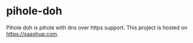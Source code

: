 # pihole-doh

Pihole doh is pihole with dns over https support. This project is hosted on https://saashup.com.
